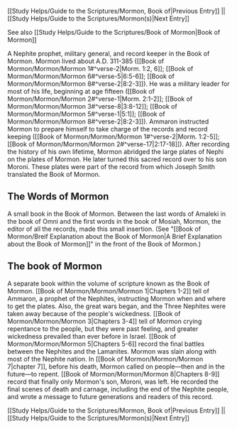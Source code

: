 [[Study Helps/Guide to the Scriptures/Mormon, Book of|Previous Entry]]  ||  [[Study Helps/Guide to the Scriptures/Mormon(s)|Next Entry]]

 See also [[Study Helps/Guide to the Scriptures/Book of Mormon|Book of Mormon]]

 A Nephite prophet, military general, and record keeper in the Book of Mormon. Mormon lived about A.D. 311-385 ([[Book of Mormon/Mormon/Mormon 1#^verse-2|Morm. 1:2, 6]]; [[Book of Mormon/Mormon/Mormon 6#^verse-5|6:5-6]]; [[Book of Mormon/Mormon/Mormon 8#^verse-2|8:2-3]]). He was a military leader for most of his life, beginning at age fifteen ([[Book of Mormon/Mormon/Mormon 2#^verse-1|Morm. 2:1-2]]; [[Book of Mormon/Mormon/Mormon 3#^verse-8|3:8-12]]; [[Book of Mormon/Mormon/Mormon 5#^verse-1|5:1]]; [[Book of Mormon/Mormon/Mormon 8#^verse-2|8:2-3]]). Ammaron instructed Mormon to prepare himself to take charge of the records and record keeping ([[Book of Mormon/Mormon/Mormon 1#^verse-2|Morm. 1:2-5]]; [[Book of Mormon/Mormon/Mormon 2#^verse-17|2:17-18]]). After recording the history of his own lifetime, Mormon abridged the large plates of Nephi on the plates of Mormon. He later turned this sacred record over to his son Moroni. These plates were part of the record from which Joseph Smith translated the Book of Mormon.

## The Words of Mormon

 A small book in the Book of Mormon. Between the last words of Amaleki in the book of Omni and the first words in the book of Mosiah, Mormon, the editor of all the records, made this small insertion. (See "[[Book of Mormon/Breif Explanation about the Book of Mormon|A Brief Explanation about the Book of Mormon]]" in the front of the Book of Mormon.)

## The book of Mormon

 A separate book within the volume of scripture known as the Book of Mormon. [[Book of Mormon/Mormon/Mormon 1|Chapters 1-2]] tell of Ammaron, a prophet of the Nephites, instructing Mormon when and where to get the plates. Also, the great wars began, and the Three Nephites were taken away because of the people's wickedness. [[Book of Mormon/Mormon/Mormon 3|Chapters 3-4]] tell of Mormon crying repentance to the people, but they were past feeling, and greater wickedness prevailed than ever before in Israel. [[Book of Mormon/Mormon/Mormon 5|Chapters 5-6]] record the final battles between the Nephites and the Lamanites. Mormon was slain along with most of the Nephite nation. In [[Book of Mormon/Mormon/Mormon 7|chapter 7]], before his death, Mormon called on people—then and in the future—to repent. [[Book of Mormon/Mormon/Mormon 8|Chapters 8-9]] record that finally only Mormon's son, Moroni, was left. He recorded the final scenes of death and carnage, including the end of the Nephite people, and wrote a message to future generations and readers of this record.

[[Study Helps/Guide to the Scriptures/Mormon, Book of|Previous Entry]]  ||  [[Study Helps/Guide to the Scriptures/Mormon(s)|Next Entry]]